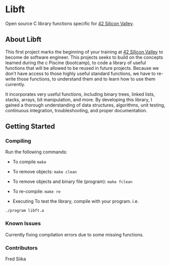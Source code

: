 # Libft
Open source C library functions specific for [42 Silicon Valley](https://www.42.us.org/).

## About Libft
This first project marks the beginning of your training at [42 Silicon Valley](https://www.42.us.org/) to become de software engineer.
This projects seeks to build on the concepts learned during the c Piscine (bootcamp), to code a library of useful functions that will be allowed to be reused in future projects. Because we don't have access to those highly useful standard functions, we have to re-write those functions, to understand them and to learn how to use them currently. 

It incorporates very useful functions, including binary trees, linked lists, stacks, arrays, bit manipulation, and more. By developing this library, I gained a thorough understanding of data structures, algorithms, unit testing, continuous integration, troubleshooting, and proper documentation.

## Getting Started
### Compiling
Run the following commands:

- To compile
`make`

- To remove objects:
`make clean`

- To remove objects and binary file (program):
`make fclean`

- To re-compile:
`make re`

- Executing
To test the library, compile with your program. i.e.

`./program libft.a`

### Known Issues
Currently fixing compilation errors due to some missing functions.

### Contributors
Fred Siika
